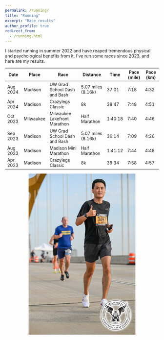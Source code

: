 ```yaml
---
permalink: /running/
title: "Running"
excerpt: "Race results"
author_profile: true
redirect_from: 
  - /running.html
---
```



I started running in summer 2022 and have reaped tremendous physical and psychological benefits from it. I've run some races since 2023, and here are my results. 

| Date        | Place    | Race                         | Distance          |  Time   | Pace (mile)     | Pace (km)
| --------    | ------   | ------------------           | ------            | ------- | --------------- | ---------------
| Aug 2024    | Madison  | UW Grad School Dash and Bash | 5.07 miles (8.16k)| 37:01   | 7:18            |  4:32
| Apr 2024    | Madison  | Crazylegs Classic            | 8k                | 38:47   | 7:48            |  4:51
| Oct 2023    | Milwaukee| Milwaukee Lakefront Marathon | Half Marathon     | 1:40:18 | 7:40            |  4:46
| Sep 2023    | Madison  | UW Grad School Dash and Bash | 5.07 miles (8.16k)| 36:14   | 7:09            |  4:26
| Aug 2023    | Madison  | Madison Mini Marathon        | Half Marathon     | 1:41:12 | 7:44            |  4:48
| Apr 2023    | Madison  | Crazylegs Classic            | 8k                | 39:34   | 7:58            |  4:57

<p align="center">
<img src="/images/DSC_7812.jpg" width="350"/>
</p>
